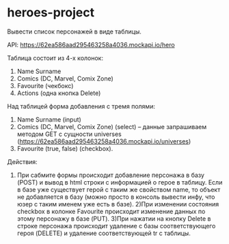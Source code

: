 # heroes-project
Вывести список персонажей в виде таблицы.

API: https://62ea586aad295463258a4036.mockapi.io/hero

Таблица состоит из 4-х колонок:

1) Name Surname
2) Comics (DC, Marvel, Comix Zone)
3) Favourite (чекбокс)
4) Actions (одна кнопка Delete)


Над таблицей форма добавления с тремя полями:

1) Name Surname (input)
2) Comics (DC, Marvel, Comix Zone) (select) – данные запрашиваем методом GET с сущности universes (https://62ea586aad295463258a4036.mockapi.io/universes)
3) Favourite (true, false) (checkbox).


Действия:

1) При сабмите формы происходит добавление персонажа в базу (POST) и вывод в html строки с информацией о герое в таблицу. 
Если в базе уже существует герой с таким же свойством name, то объект не добавляется в базу (можно просто в консоль вывести инфу, что юзер с таким именем уже есть в базе).
2)При изменении состояния checkbox в колонке Favourite происходит изменение данных по этому персонажу в базе (PUT).
3)При нажатии на кнопку Delete в строке персонажа происходит удаление с базы соответствующего героя (DELETE) и удаление соответствующей tr с таблицы.
